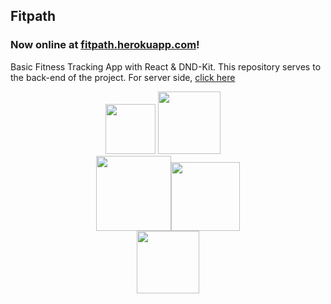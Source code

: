 ## Fitpath
### Now online at [fitpath.herokuapp.com](https://www.fitpath.herokuapp.com)!
Basic Fitness Tracking App with React & DND-Kit. This repository serves to the back-end of the project. For server side, [click here](https://github.com/yigitopan/fitpath-server)


<div align="center">
  <div align="center">
    <div align="center">
      <img src="https://upload.wikimedia.org/wikipedia/commons/thumb/a/a7/React-icon.svg/768px-React-icon.svg.png?20220125121207" width="80" /> <img src="https://w7.pngwing.com/pngs/956/695/png-transparent-mongodb-original-wordmark-logo-icon-thumbnail.png" width="100"  />
      &nbsp;
      &nbsp;
    </div>
    <img src="https://i.hizliresim.com/xy973c2.png" width="120"  /><img src="https://i.hizliresim.com/szaiypi.png" width="110"  />
  </div>
  <img src="https://jwt.io/img/logo-asset.svg" width="100"  />
</div>
  

